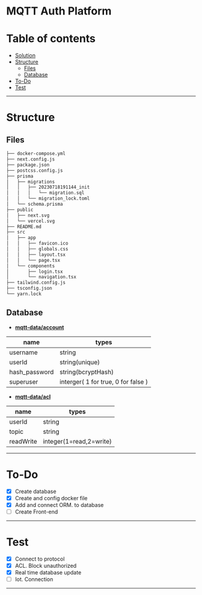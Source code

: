 # MQTT Auth Platform

# Table of contents

- [Solution](#Solution)
- [Structure](#Structure)
  - [Files](##Files)
  - [Database](##Database)
- [To-Do](#To-Do)
- [Test](#Test)

---

# Structure

## Files

```bash
├── docker-compose.yml
├── next.config.js
├── package.json
├── postcss.config.js
├── prisma
│   ├── migrations
│   │   ├── 20230718191144_init
│   │   │   └── migration.sql
│   │   └── migration_lock.toml
│   └── schema.prisma
├── public
│   ├── next.svg
│   └── vercel.svg
├── README.md
├── src
│   ├── app
│   │   ├── favicon.ico
│   │   ├── globals.css
│   │   ├── layout.tsx
│   │   └── page.tsx
│   └── components
│       ├── login.tsx
│       └── navigation.tsx
├── tailwind.config.js
├── tsconfig.json
└── yarn.lock
```

## Database

- <strong><u>mqtt-data/account</u></strong>

| name          | types                               |
| ------------- | ----------------------------------- |
| username      | string                              |
| userId        | string(unique)                      |
| hash_password | string(bcryptHash)                  |
| superuser     | interger( 1 for true, 0 for false ) |

- <strong><u>mqtt-data/acl</u></strong>

| name      | types                   |
| --------- | ----------------------- |
| userId    | string                  |
| topic     | string                  |
| readWrite | integer(1=read,2=write) |

---

# To-Do

- [x] Create database
- [x] Create and config docker file
- [x] Add and connect ORM. to database
- [ ] Create Front-end

---

# Test

- [x] Connect to protocol
- [x] ACL. Block unauthorized
- [x] Real time database update
- [ ] Iot. Connection

---
